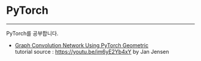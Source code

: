 # PyTorch
---
PyTorch를 공부합니다. 
- [Graph Convolution Network Using PyTorch Geometric](https://github.com/miinkang/PyTorch/blob/main/GCN_PyTorch_example.ipynb)    
    tutorial source : https://youtu.be/im6yE2Yb4xY by Jan Jensen 
